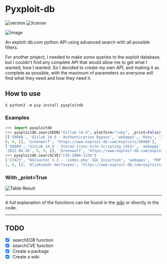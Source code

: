 # Pyxploit-db

![version](https://img.shields.io/pypi/v/pyxploitdb?label=version)
![license](https://img.shields.io/pypi/l/pyxploitdb)

![image](https://cdn.discordapp.com/attachments/972604017261830176/972604672676352000/pyxploitdb.png)

An exploit-db.com python API using advanced search with all possible filters.

For another project, I needed to make some queries to the exploit database, but I couldn't find any complete API that would allow me to get what I wanted, how I wanted. So I decided to create my own API, and making it as complete as possible, with the maximum of parameters so everyone will find what they need and how they need it.

## How to use

`$ python3 -m pip install pyxploitdb`

### Examples

```python
>>> import pyxploitdb
>>> pyxploitdb.searchEDB("Gitlab 14.9", platform="ruby", _print=False)
[['50888', 'Gitlab 14.9 - Authentication Bypass', 'webapps', 'Ruby', '2022-04-26',
0, 0, [], 'Greenwolf', 'https://www.exploit-db.com/exploits/50888'], 
['50889', 'GitLab 14.9 - Stored Cross-Site Scripting (XSS)', 'webapps', 'Ruby',
'2022-04-26', 0, 0, [], 'Greenwolf', 'https://www.exploit-db.com/exploits/50889']]
>>> pyxploitdb.searchCVE("CVE-2006-1234")
['27423', "DSCounter 1.2 - 'index.php' SQL Injection", 'webapps', 'PHP', '2006-03-14',
1, 0, [], 'Aliaksandr Hartsuyeu', 'https://www.exploit-db.com/exploits/27423']
```

### With _print=True

![Table Result](https://media.discordapp.net/attachments/842511727324561429/972520026701705237/screenshot_table.png?width=1260&height=135)

***

A full explanation of the functions can be found in the [wiki](https://github.com/nicolasmf/pyxploit-db/wiki) or directly in the code.

***

## TODO

- [x] searchEDB function
- [x] searchCVE function
- [x] Create a package
- [x] Create a wiki
